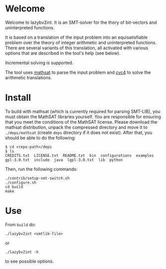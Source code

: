 # Welcome
Welcome to lazybv2int. It is an SMT-solver for the thory
of bit-vectors and uninterpreted functions.

It is based on a translation of the input problem into an equisatisfiable problem over the theory of integer arithmetic and uninterpreted functions.
There are several variants of this translation, all activated with various options that are described in the tool's help (see below).

Incremental solving is supported.

The tool uses [mathsat](https://mathsat.fbk.eu/) to parse the input problem and [cvc4](https://cvc4.github.io/) to solve the arithmetic translations.

# Install
To build with mathsat (which is currently required for parsing SMT-LIB), you must obtain the MathSAT libraries yourself. You are responsible for ensuring that you meet the conditions of the MathSAT license. Please download the mathsat distribution, unpack the compressed directory and move it to `./deps/mathsat` (create `deps` directory if it does not exist). 
After that, you should be able to do the following:
```
$ cd <repo-path>/deps
$ ls
CREDITS.txt  LICENSE.txt  README.txt  bin  configurations  examples  gpl-3.0.txt  include  java  lgpl-3.0.txt  lib  python
```

Then, run the following commands:
```
./contrib/setup-smt-switch.sh
./configure.sh
cd build
make
```

# Use
From `build` do:
```
./lazybv2int <smtlib-file>
```
or
```
./lazybv2int -h
```
to see possible options.
